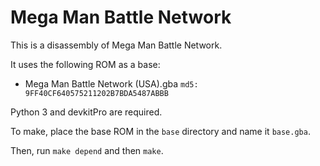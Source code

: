 # Mega Man Battle Network

This is a disassembly of Mega Man Battle Network.

It uses the following ROM as a base:

* Mega Man Battle Network (USA).gba  `md5: 9FF40CF640575211202B7BDA5487ABBB`

Python 3 and devkitPro are required.

To make, place the base ROM in the `base` directory and name it `base.gba`.

Then, run `make depend` and then `make`.
